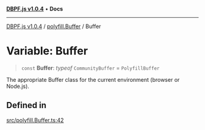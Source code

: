 [**DBPF.js v1.0.4**](../../README.md) • **Docs**

***

[DBPF.js v1.0.4](../../README.md) / [polyfill.Buffer](../README.md) / Buffer

# Variable: Buffer

> `const` **Buffer**: *typeof* `CommunityBuffer` = `PolyfillBuffer`

The appropriate Buffer class for the current environment (browser or Node.js).

## Defined in

[src/polyfill.Buffer.ts:42](https://github.com/anonhostpi/DBPF.js/blob/bec1c7f946ae1882f8cb333f8c038d29cc8e75d8/src/polyfill.Buffer.ts#L42)
